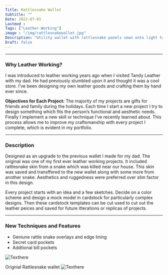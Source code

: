 ```yaml
---
Title: Rattlesnake Wallet
Subtitle: ""
Date: 2022-07-01
Lastmod : 
Tags: ["Leather-Working"]
image : "/img/rattlesnakewallet.jpg"
Description: "Utility wallet with rattlesnake panels sewn onto light tan leather."
Draft: false
---
```


--- 
### Why Leather Working?

I was introduced to leather working years ago when I visited Tandy Leather with my dad. He had previously stumbled upon it and thought it was a cool store. I’ve been designing my own leather goods and crafting them by hand ever since. 

**Objectives for Each Project:**
The majority of my projects are gifts for friends and family during the holidays. Each time I start a new project I try to design something which fits the person’s functional and aesthetic needs. Finally I implement a new skill or technique I’ve recently learned about. This process allows me to improve my craftsmanship with every project I complete, which is evident in my portfolio. 

--- 

### Description ###
Designed as an upgrade to the previous wallet I made for my dad. The original was one of my first ever leather working projects. It included rattlesnake skin from a snake which was killed near our house. This skin was saved and transffered to the new wallet along with some more from another snake. Aesthetics and ruggedness were preferred over slim factor in this design. 

Every project starts with an idea and a few sketches. Decide on a color scheme and design a mock model in cardstock for particularly complex designs. Then these cardstock templates can be cut used to cut out the leather peices and saved for future itterations or replicas of projects.

---

### New Techniques and Features
* Geniune rattle snake overlays and edge lining
* Secret card pockets
* Addtional bill pockets

![Texthere](/img/rattlesnakewalletcollage.jpg "")


Orignial Rattlesnake wallet
![Texthere](/img/originalwallet.jpg "")